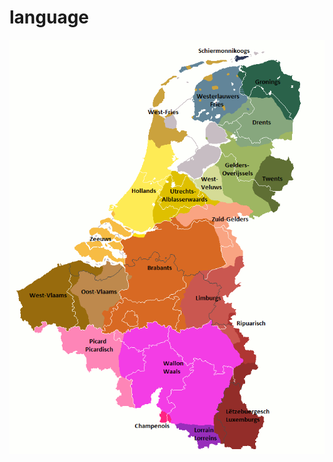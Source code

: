 # language
![Screenshot of a comment on a GitHub issue showing an image, added in the Markdown, of an Octocat smiling and raising a tentacle.](https://raw.githubusercontent.com/melekhmashiach/language/refs/heads/main/Benelux.PNG)
